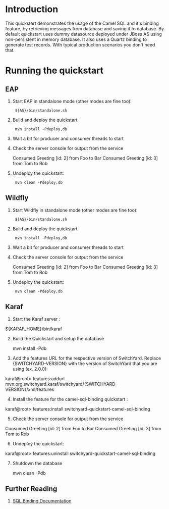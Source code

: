 Introduction
============
This quickstart demonstrates the usage of the Camel SQL and it's binding feature, by retrieving messages from database and saving it to database. By default quickstart uses dummy datasource deployed under JBoss AS using non-persistent in memory database. It also uses a Quartz binding to generate test records. With typical production scenarios you don't need that.

Running the quickstart
======================


EAP
----------
1. Start EAP in standalone mode (other modes are fine too):

        ${AS}/bin/standalone.sh

2. Build and deploy the quickstart

        mvn install -Pdeploy,db

3. Wait a bit for producer and consumer threads to start

4. Check the server console for output from the service

    Consumed Greeting [id: 2] from Foo to Bar
    Consumed Greeting [id: 3] from Tom to Rob

5. Undeploy the quickstart:

        mvn clean -Pdeploy,db


Wildfly
----------
1. Start Wildfly in standalone mode (other modes are fine too):

        ${AS}/bin/standalone.sh

2. Build and deploy the quickstart

        mvn install -Pdeploy,db

3. Wait a bit for producer and consumer threads to start

4. Check the server console for output from the service

    Consumed Greeting [id: 2] from Foo to Bar
    Consumed Greeting [id: 3] from Tom to Rob

5. Undeploy the quickstart:

        mvn clean -Pdeploy,db


Karaf
----------
1. Start the Karaf server :

${KARAF_HOME}/bin/karaf

2. Build the Quickstart and setup the database

    mvn install -Pdb

3. Add the features URL for the respective version of SwitchYard.   Replace {SWITCHYARD-VERSION}
with the version of SwitchYard that you are using (ex. 2.0.0): 

karaf@root> features:addurl mvn:org.switchyard.karaf/switchyard/{SWITCHYARD-VERSION}/xml/features

4. Install the feature for the camel-sql-binding quickstart :

karaf@root> features:install switchyard-quickstart-camel-sql-binding

5. Check the server console for output from the service

Consumed Greeting [id: 2] from Foo to Bar
Consumed Greeting [id: 3] from Tom to Rob

6. Undeploy the quickstart:

karaf@root> features:uninstall switchyard-quickstart-camel-sql-binding

7. Shutdown the database

    mvn clean -Pdb


## Further Reading

1. [SQL Binding Documentation](https://docs.jboss.org/author/display/SWITCHYARD/SQL)
